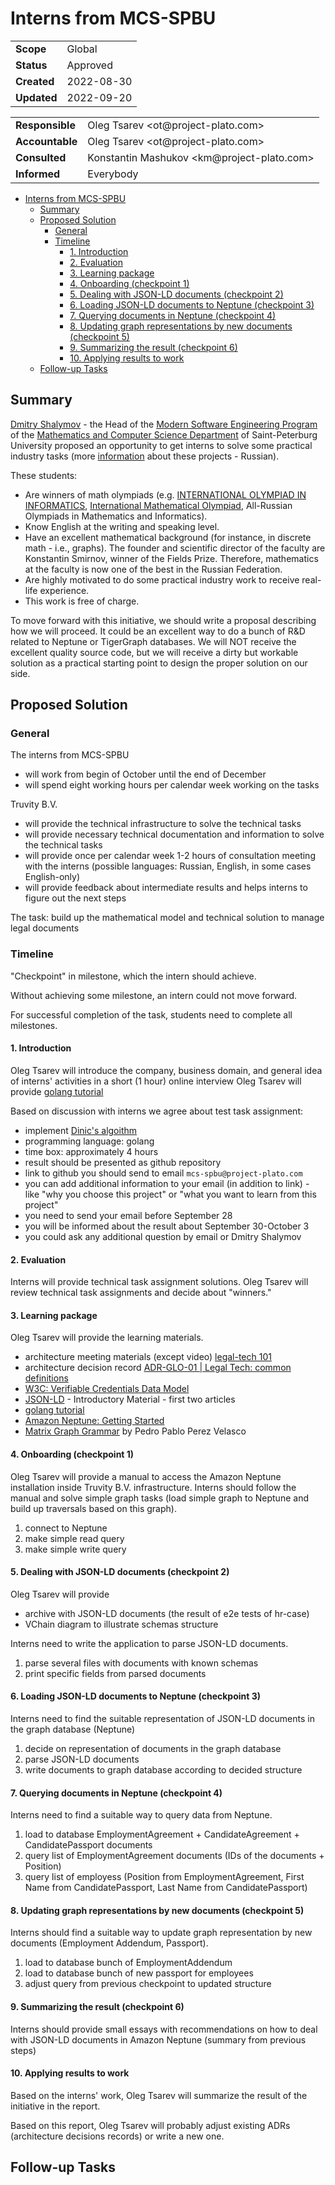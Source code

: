 # Interns from MCS-SPBU

<table>
  <tr><td><b>Scope</b></td><td>Global</td></tr>
  <tr><td><b>Status</b></td><td>Approved</td></tr>
  <tr><td><b>Created</b></td><td>2022-08-30</td></tr>
  <tr><td><b>Updated</b></td><td>2022-09-20</td></tr>
</table>

<table>
  <tr><td><b>Responsible</b></td><td>Oleg Tsarev &ltot@project-plato.com&gt</td></tr>
  <tr><td><b>Accountable</b></td><td>Oleg Tsarev &ltot@project-plato.com&gt</td></tr>
  <tr><td><b>Consulted</b></td><td>Konstantin Mashukov &ltkm@project-plato.com&gt</td></tr>
  <tr><td><b>Informed</b></td><td>Everybody</td></tr>
</table>

- [Interns from MCS-SPBU](#interns-from-mcs-spbu)
  - [Summary](#summary)
  - [Proposed Solution](#proposed-solution)
    - [General](#general)
    - [Timeline](#timeline)
      - [1. Introduction](#1-introduction)
      - [2. Evaluation](#2-evaluation)
      - [3. Learning package](#3-learning-package)
      - [4. Onboarding (checkpoint 1)](#4-onboarding-checkpoint-1)
      - [5. Dealing with JSON-LD documents (checkpoint 2)](#5-dealing-with-json-ld-documents-checkpoint-2)
      - [6. Loading JSON-LD documents to Neptune (checkpoint 3)](#6-loading-json-ld-documents-to-neptune-checkpoint-3)
      - [7. Querying documents in Neptune (checkpoint 4)](#7-querying-documents-in-neptune-checkpoint-4)
      - [8. Updating graph representations by new documents (checkpoint 5)](#8-updating-graph-representations-by-new-documents-checkpoint-5)
      - [9. Summarizing the result (checkpoint 6)](#9-summarizing-the-result-checkpoint-6)
      - [10. Applying results to work](#10-applying-results-to-work)
  - [Follow-up Tasks](#follow-up-tasks)

## Summary

[Dmitry Shalymov](https://math-cs.spbu.ru/en/people/dmitry-s-shalymov/) - the Head of the [Modern Software Engineering Program](https://bsse.compscicenter.ru/) of the 
[Mathematics and Computer Science Department](https://math-cs.spbu.ru) of Saint-Peterburg University proposed an opportunity to get interns to solve some practical industry tasks (more [information](https://math-cs.spbu.ru/projects-studentsmcs/) about these projects - Russian).

These students:

- Are winners of math olympiads (e.g. [INTERNATIONAL OLYMPIAD IN INFORMATICS](https://ioinformatics.org), 
[International Mathematical Olympiad](https://www.imo-official.org/?language=en), All-Russian Olympiads in Mathematics and Informatics).
- Know English at the writing and speaking level.
- Have an excellent mathematical background (for instance, in discrete math - i.e., graphs). The founder and scientific director of the faculty are Konstantin Smirnov, winner of the Fields Prize.
Therefore, mathematics at the faculty is now one of the best in the Russian Federation.
- Are highly motivated to do some practical industry work to receive real-life experience.
- This work is free of charge.

To move forward with this initiative, we should write a proposal describing how we will proceed.
It could be an excellent way to do a bunch of R&D related to Neptune or TigerGraph databases. 
We will NOT receive the excellent quality source code, but we will receive a dirty but workable solution as a practical starting point to design the proper solution on our side.

## Proposed Solution

### General

The interns from MCS-SPBU

- will work from begin of October until the end of December
- will spend eight working hours per calendar week working on the tasks

Truvity B.V.

- will provide the technical infrastructure to solve the technical tasks
- will provide necessary technical documentation and information to solve the technical tasks
- will provide once per calendar week 1-2 hours of consultation meeting with the interns (possible languages: Russian, English, in some cases English-only)
- will provide feedback about intermediate results and helps interns to figure out the next steps 

The task: build up the mathematical model and technical solution to manage legal documents

### Timeline

"Checkpoint" in milestone, which the intern should achieve.

Without achieving some milestone, an intern could not move forward.

For successful completion of the task, students need to complete all milestones.

#### 1. Introduction

Oleg Tsarev will introduce the company, business domain, and general idea of interns' activities in a short (1 hour) online interview
Oleg Tsarev will provide [golang tutorial](https://go.dev/doc/tutorial/getting-started)

Based on discussion with interns we agree about test task assignment:
- implement [Dinic's algoithm](https://en.wikipedia.org/wiki/Dinic%27s_algorithm)
- programming language: golang
- time box: approximately 4 hours
- result should be presented as github repository
- link to github you should send to email `mcs-spbu@project-plato.com`
- you can add additional information to your email (in addition to link) - like "why you choose this project" or "what you want to learn from this project"
- you need to send your email before September 28
- you will be informed about the result about September 30-October 3
- you could ask any additional question by email or Dmitry Shalymov

#### 2. Evaluation

Interns will provide technical task assignment solutions.
Oleg Tsarev will review technical task assignments and decide about "winners."

#### 3. Learning package

Oleg Tsarev will provide the learning materials.

- architecture meeting materials (except video) [legal-tech 101](../../architecture/meetings/2022-04-20/README.md)
- architecture decision record [ADR-GLO-01 | Legal Tech: common definitions](../../architecture/adr/adr-glo-01/README.md)
- [W3C: Verifiable Credentials Data Model](https://www.w3.org/TR/vc-data-model/)
- [JSON-LD](https://json-ld.org/learn.html) - Introductory Material - first two articles
- [golang tutorial](https://go.dev/doc/tutorial/getting-started)
- [Amazon Neptune: Getting Started](https://docs.aws.amazon.com/neptune/latest/userguide/graph-get-started.html)
- [Matrix Graph Grammar](https://repositorio.uam.es/bitstream/handle/10486/1815/5599_perez_velasco_pedro.pdf) by Pedro Pablo Perez Velasco

#### 4. Onboarding (checkpoint 1)

Oleg Tsarev will provide a manual to access the Amazon Neptune installation inside Truvity B.V. infrastructure.
Interns should follow the manual and solve simple graph tasks (load simple graph to Neptune and build up traversals based on this graph).

1. connect to Neptune
1. make simple read query
1. make simple write query

#### 5. Dealing with JSON-LD documents (checkpoint 2)

Oleg Tsarev will provide

- archive with JSON-LD documents (the result of e2e tests of hr-case)
- VChain diagram to illustrate schemas structure

Interns need to write the application to parse JSON-LD documents.

1. parse several files with documents with known schemas
2. print specific fields from parsed documents 

#### 6. Loading JSON-LD documents to Neptune (checkpoint 3)

Interns need to find the suitable representation of JSON-LD documents in the graph database (Neptune)

1. decide on representation of documents in the graph database
1. parse JSON-LD documents
1. write documents to graph database according to decided structure

#### 7. Querying documents in Neptune (checkpoint 4)

Interns need to find a suitable way to query data from Neptune.

1. load to database EmploymentAgreement + CandidateAgreement + CandidatePassport documents
2. query list of EmploymentAgreement documents (IDs of the documents + Position)
3. query list of employess (Position from EmploymentAgreement, First Name from CandidatePassport, Last Name from CandidatePassport)

#### 8. Updating graph representations by new documents (checkpoint 5)

Interns should find a suitable way to update graph representation by new documents (Employment Addendum, Passport).

1. load to database bunch of EmploymentAddendum
2. load to database bunch of new passport for employees
3. adjust query from previous checkpoint to updated structure

#### 9. Summarizing the result (checkpoint 6)

Interns should provide small essays with recommendations on how to deal with JSON-LD documents in Amazon Neptune (summary from previous steps)

#### 10. Applying results to work

Based on the interns' work, Oleg Tsarev will summarize the result of the initiative in the report.

Based on this report, Oleg Tsarev will probably adjust existing ADRs (architecture decisions records) or write a new one.

## Follow-up Tasks


